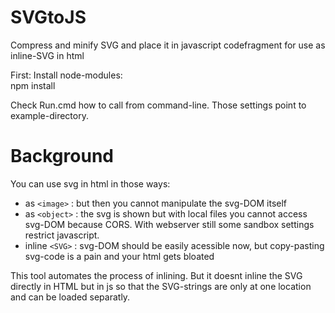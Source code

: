 # SVGtoJS
Compress and minify SVG and place it in javascript codefragment for use as inline-SVG in html  

First: Install node-modules:  
npm install

Check Run.cmd how to call from command-line. Those settings point to example-directory.

# Background
You can use svg in html in those ways:
*  as `<image>` : but then you cannot manipulate the svg-DOM itself
*  as `<object>` : the svg is shown but with local files you cannot access svg-DOM because CORS. With webserver still some sandbox settings restrict javascript.
*  inline `<SVG>` : svg-DOM should be easily acessible now, but copy-pasting svg-code is a pain and your html gets bloated
  
This tool automates the process of inlining. But it doesnt inline the SVG directly in HTML but in js so that the SVG-strings are only at one location and can be loaded separatly. 
